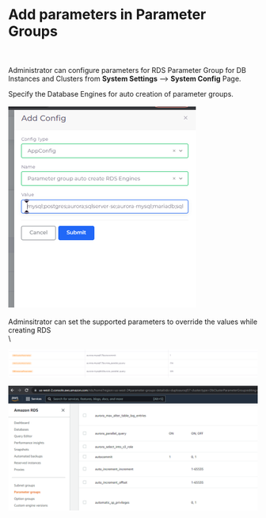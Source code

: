 # Add parameters in Parameter Groups

\
\
Administrator can configure parameters for RDS Parameter Group for DB Instances and Clusters from **System Settings** --> **System Config** Page.

Specify the Database Engines for auto creation of parameter groups.\
\
![](<../../../.gitbook/assets/image (30).png>)\
\
Adminsitrator can set the supported parameters to override the values while creating RDS\
\


![](../../../.gitbook/assets/image.png)

![](<../../../.gitbook/assets/image (36).png>)
